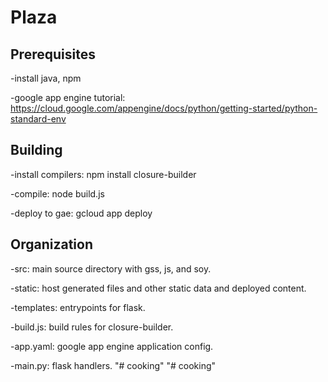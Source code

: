 # Plaza

## Prerequisites

-install java, npm

-google app engine tutorial: https://cloud.google.com/appengine/docs/python/getting-started/python-standard-env

## Building

-install compilers: npm install closure-builder

-compile: node build.js

-deploy to gae: gcloud app deploy

## Organization

-src: main source directory with gss, js, and soy.

-static: host generated files and other static data and deployed content.

-templates: entrypoints for flask.

-build.js: build rules for closure-builder.

-app.yaml: google app engine application config.

-main.py: flask handlers.
"# cooking" 
"# cooking" 
